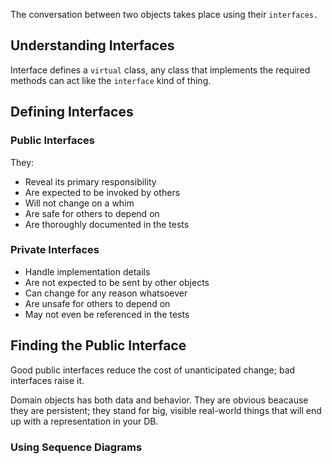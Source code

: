  The conversation between two objects takes place using their `interfaces.`
 
 ## Understanding Interfaces
 
 Interface defines a `virtual` class, any class that implements the required methods can
 act like the `interface` kind of thing.
 
 ## Defining Interfaces
 
 ### Public Interfaces
 
 They:
 - Reveal its primary responsibility
 - Are expected to be invoked by others
 - Will not change on a whim
 - Are safe for others to depend on
 - Are thoroughly documented in the tests
 
 ### Private Interfaces
 
- Handle implementation details
- Are not expected to be sent by other objects
- Can change for any reason whatsoever
- Are unsafe for others to depend on
- May not even be referenced in the tests

## Finding the Public Interface

Good public interfaces reduce the cost of unanticipated change; bad interfaces raise it.

Domain objects has both data and behavior. They are obvious beacause they are persistent;
they stand for big, visible real-world things that will end up with a representation
in your DB.

### Using Sequence Diagrams

